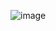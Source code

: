 ![image](https://www.google.com/search?sca_esv=faf3bf626897cb5c&sca_upv=1&sxsrf=ACQVn09lA08xlxnm3DOnxMAGeF7xMscgeA:1713609318439&q=delta+batch&uds=AMwkrPvi6Fn774vFV8erJs7Dhp5EvufikMVT5h6xu8-hJIQVkd4-N5VjxNoMEOLF0ONt76hPbAD5h5EM0RH8Yqa7HZ13TKb3eEz9Hjf4W32TLTm4fp3Gv4ClZOGO244GeStz4IAxTBDO17YZ67qttW2gzrfgUoFcg8o89CRdsqDsw2jfN6trURFMfJ-C-7PPeUC2InTd6ZEbhpKF0OJtf9S5_PguxIaUZglYlyLtbbf4lwvOIK9HJlV5FJ0i2h97lmdb9ySQN6gcK6moxpcFERxJyuH3qztlsEbJCwL2dCu2HN8nNOm9hJQ&udm=2&prmd=ivnsmbtz&sa=X&ved=2ahUKEwigitaVzNCFAxWHR2wGHVUgCpwQtKgLegQIFRAB&biw=1280&bih=593&dpr=1.5#vhid=nIMvwYxE0BvuHM&vssid=mosaic)